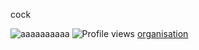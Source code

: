 cock
                   
![aaaaaaaaaa](https://github-readme-stats.vercel.app/api?username=Nxyi&theme=dark&show_icons=true)
![Profile views](https://gpvc.arturio.dev/Nxyi)
[organisation](https://github.com/orgs/Dark-Developments/repositories)
